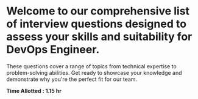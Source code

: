 # Welcome to our comprehensive list of interview questions designed to assess your skills and suitability for DevOps Engineer.

These questions cover a range of topics from technical expertise to problem-solving abilities. Get ready to showcase your knowledge and demonstrate why you're the perfect fit for our team. 

**Time Allotted  : 1.15 hr**

